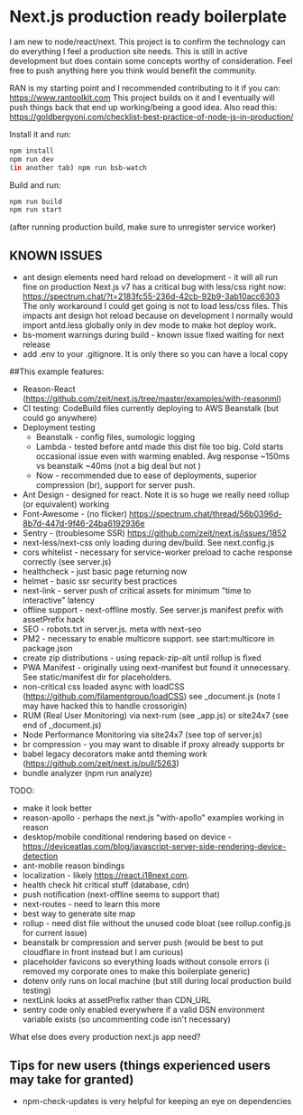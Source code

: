 # Next.js production ready boilerplate 

I am new to node/react/next.  This project is to confirm the technology can do everything I feel a production site needs.
This is still in active development but does contain some concepts worthy of consideration.
Feel free to push anything here you think would benefit the community.

RAN is my starting point and I recommended contributing to it if you can: https://www.rantoolkit.com
This project builds on it and I eventually will push things back that end up working/being a good idea.
Also read this: https://goldbergyoni.com/checklist-best-practice-of-node-js-in-production/

Install it and run:

```bash
npm install
npm run dev
(in another tab) npm run bsb-watch
```

Build and run:

```bash
npm run build
npm run start
```
(after running production build, make sure to unregister service worker)

## KNOWN ISSUES
* ant design elements need hard reload on development - it will all run fine on production
Next.js v7 has a critical bug with less/css right now: https://spectrum.chat/?t=2183fc55-236d-42cb-92b9-3ab10acc6303
The only workaround I could get going is not to load less/css files.  This impacts ant design hot reload because 
on development I normally would import antd.less globally only in dev mode to make hot deploy work.
* bs-moment warnings during build - known issue fixed waiting for next release
* add .env to your .gitignore.  It is only there so you can have a local copy

##This example features:

* Reason-React (https://github.com/zeit/next.js/tree/master/examples/with-reasonml)
* CI testing: CodeBuild files currently deploying to AWS Beanstalk (but could go anywhere)
* Deployment testing
  * Beanstalk - config files, sumologic logging 
  * Lambda - tested before antd made this dist file too big. Cold starts occasional issue even with warming enabled.
    Avg response ~150ms vs beanstalk ~40ms (not a big deal but not )
  * Now - recommended due to ease of deployments, superior compression (br), support for server push.
* Ant Design - designed for react.  Note it is so huge we really need rollup (or equivalent) working
* Font-Awesome - (no flicker) https://spectrum.chat/thread/56b0396d-8b7d-447d-9f46-24ba6192936e
* Sentry - (troublesome SSR) https://github.com/zeit/next.js/issues/1852 
* next-less/next-css only loading during dev/build.  See next.config.js
* cors whitelist - necessary for service-worker preload to cache response correctly (see server.js)
* healthcheck - just basic page returning now
* helmet - basic ssr security best practices
* next-link - server push of critical assets for minimum "time to interactive" latency 
* offline support - next-offline mostly.  See server.js manifest prefix with assetPrefix hack 
* SEO - robots.txt in server.js.  meta with next-seo
* PM2 - necessary to enable multicore support.  see start:multicore in package.json
* create zip distributions - using repack-zip-alt until rollup is fixed 
* PWA Manifest - originally using next-manifest but found it unnecessary.  See static/manifest dir for placeholders.
* non-critical css loaded async with loadCSS (https://github.com/filamentgroup/loadCSS) see _document.js (note I may have hacked this to handle crossorigin)
* RUM (Real User Monitoring) via next-rum (see _app.js) or site24x7 (see end of _document.js) 
* Node Performance Monitoring via site24x7 (see top of server.js)
* br compression - you may want to disable if proxy already supports br
* babel legacy decorators make antd theming work (https://github.com/zeit/next.js/pull/5263)
* bundle analyzer (npm run analyze)

TODO: 
* make it look better 
* reason-apollo - perhaps the next.js "with-apollo" examples working in reason
* desktop/mobile conditional rendering based on device - https://deviceatlas.com/blog/javascript-server-side-rendering-device-detection
* ant-mobile reason bindings
* localization - likely https://react.i18next.com.   
* health check hit critical stuff (database, cdn)
* push notification (next-offline seems to support that)
* next-routes - need to learn this more
* best way to generate site map
* rollup - need dist file without the unused code bloat (see rollup.config.js for current issue)
* beanstalk br compression and server push (would be best to put cloudflare in front instead but I am curious)
* placeholder favicons so everything loads without console errors (i removed my corporate ones to make this boilerplate generic)
* dotenv only runs on local machine (but still during local production build testing)
* nextLink looks at assetPrefix rather than CDN_URL
* sentry code only enabled everywhere if a valid DSN environment variable exists (so uncommenting code isn't necessary)

What else does every production next.js app need?


## Tips for new users (things experienced users may take for granted)
- npm-check-updates is very helpful for keeping an eye on dependencies
